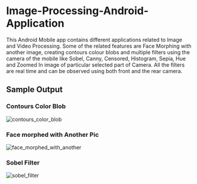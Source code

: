# Image-Processing-Android-Application
This Android Mobile app contains different applications related to Image and Video Processing. Some of the related features are Face Morphing with another image, creating contours colour blobs and multiple filters using the camera of the mobile like Sobel, Canny, Censored, Histogram, Sepia, Hue and Zoomed In image of particular selected part of Camera. All the filters are real time and can be observed using both front and the rear camera.

## Sample Output

### Contours Color Blob
![contours_color_blob](https://user-images.githubusercontent.com/16779567/38118682-62d826ba-3371-11e8-83ea-5ce9b4d752aa.png)

### Face morphed with Another Pic
![face_morphed_with_another](https://user-images.githubusercontent.com/16779567/38118683-62f7e694-3371-11e8-82aa-fedbe5683892.png)

### Sobel Filter
![sobel_filter](https://user-images.githubusercontent.com/16779567/38118684-630c8130-3371-11e8-9d12-2b79e2f63e80.png)
